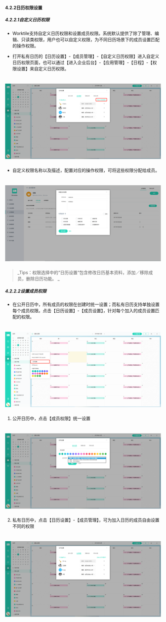 #### 4.2.2日历权限设置

##### 4.2.2.1自定义日历权限

* Worktile支持自定义日历权限和设置成员权限。系统默认提供了除了管理、编辑、只读类权限，用户也可以自定义权限，为不同日历场景下的成员设置匹配的操作权限。

* 打开私有日历的【日历设置】-【成员管理】-【自定义日历权限】进入自定义日历权限页面，也可以通过【进入企业后台】-【应用管理】-【日程】-【权限设置】来自定义日历权限。

# ![](/assets/4.2.2自定义日历权限.png)

* 自定义权限名称以及描述，配置对应的操作权限，可将这些权限分配给成员。

# ![](/assets/4.2.2新建日历权限.png)

> _Tips：权限选择中的“日历设置“包含修改日历基本资料，添加／移除成员，删除日历功能。
_

##### 4.2.2.2设置成员权限

* 在公开日历中，所有成员的权限在创建时统一设置；而私有日历支持单独设置每个成员权限。点击【日历设置】-【成员设置】，针对每个加入的成员设置匹配的权限。

# ![](/assets/4.2.2.2设置成员权限.png)

1) 公开日历中，点击【成员权限】统一设置

# ![](/assets/4.2.2自定义日历权限2.png)


2) 私有日历中，点击【日历设置】-【成员管理】，可为加入日历的成员自由设置不同的权限

# ![](/assets/4.2.2自定义日历权限3.png)